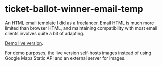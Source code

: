 # ticket-ballot-winner-email-temp

An HTML email template I did as a freelancer. Email HTML is much more limited
than browser HTML, and maintaining compatibility with most email clients
involves quite a bit of adapting.

[Demo live version](https://aplietexe.github.io/ticket-ballot-winner-email-temp/).

For demo purposes, the live version self-hosts images instead of using Google
Maps Static API and an external server for images.
